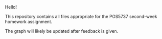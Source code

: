 Hello!

This repository contains all files appropriate for the POS5737 second-week homework assignment.

The graph will likely be updated after feedback is given.
